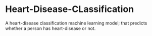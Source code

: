 # Heart-Disease-CLassification
A heart-disease classification machine learning model; that predicts whether a person has heart-disease or not. 
